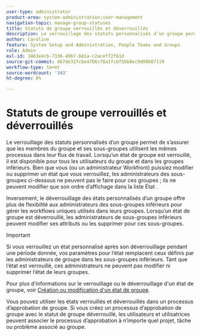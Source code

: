 ```yaml
---
user-type: administrator
product-area: system-administration;user-management
navigation-topic: manage-group-statuses
title: Statuts de groupe verrouillés et déverrouillés
description: Le verrouillage des statuts personnalisés d’un groupe permet de s’assurer que les membres du groupe et ses sous-groupes utilisent les mêmes processus dans leur flux de travail. Lorsqu’un état de groupe est verrouillé, il est disponible pour tous les utilisateurs du groupe et dans les groupes inférieurs. Bien que vous (ou un administrateur Workfront) puissiez modifier ou supprimer un état que vous verrouillez, les administrateurs des sous-groupes ci-dessous ne peuvent pas le faire pour ces groupes. À l’inverse, le déverrouillage des états personnalisés d’un groupe offre plus de flexibilité aux administrateurs des sous-groupes inférieurs pour gérer leurs workflows. Ils peuvent modifier les attributs d’un état déverrouillé ou le supprimer pour leurs groupes.
author: Caroline
feature: System Setup and Administration, People Teams and Groups
role: Admin
exl-id: 3463e4cb-7336-49b7-b81a-c2acef72f61d
source-git-commit: d67de32fcbe4706cf8a1fc6f5bb8ec9d08b07119
workflow-type: tm+mt
source-wordcount: '343'
ht-degree: 8%

---
```


# Statuts de groupe verrouillés et déverrouillés

Le verrouillage des statuts personnalisés d’un groupe permet de s’assurer que les membres du groupe et ses sous-groupes utilisent les mêmes processus dans leur flux de travail. Lorsqu’un état de groupe est verrouillé, il est disponible pour tous les utilisateurs du groupe et dans les groupes inférieurs. Bien que vous (ou un administrateur Workfront) puissiez modifier ou supprimer un état que vous verrouillez, les administrateurs des sous-groupes ci-dessous ne peuvent pas le faire pour ces groupes ; ils ne peuvent modifier que son ordre d’affichage dans la liste État .

Inversement, le déverrouillage des états personnalisés d’un groupe offre plus de flexibilité aux administrateurs des sous-groupes inférieurs pour gérer les workflows uniques utilisés dans leurs groupes. Lorsqu’un état de groupe est déverrouillé, les administrateurs de sous-groupes inférieurs peuvent modifier ses attributs ou les supprimer pour ces sous-groupes.

>[!IMPORTANT]
>
>Si vous verrouillez un état personnalisé après son déverrouillage pendant une période donnée, vos paramètres pour l’état remplacent ceux définis par les administrateurs de groupe dans les sous-groupes inférieurs. Tant que l’état est verrouillé, ces administrateurs ne peuvent pas modifier ni supprimer l’état de leurs groupes.

Pour plus d&#39;informations sur le verrouillage ou le déverrouillage d&#39;un état de groupe, voir [Création ou modification d&#39;un état de groupe](../../../administration-and-setup/manage-groups/manage-group-statuses/create-or-edit-a-group-status.md).

Vous pouvez utiliser les états verrouillés et déverrouillés dans un processus d’approbation de groupe. Si vous créez un processus d’approbation de groupe avec le statut de groupe déverrouillé, les utilisateurs et utilisatrices peuvent associer le processus d’approbation à n’importe quel projet, tâche ou problème associé au groupe.

